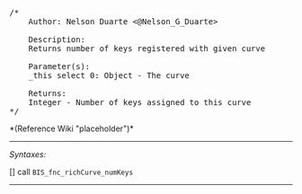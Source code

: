 <pre>/*
	Author: Nelson Duarte <@Nelson_G_Duarte>

	Description:
	Returns number of keys registered with given curve

	Parameter(s):
	_this select 0: Object - The curve

	Returns:
	Integer - Number of keys assigned to this curve
*/</pre>*(Reference Wiki "placeholder")*<!-- Remove this after fill-in -->


---
*Syntaxes:*

[] call `BIS_fnc_richCurve_numKeys`

---
